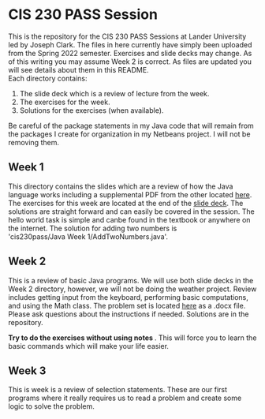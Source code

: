 # CIS 230 PASS Session
This is the repository for the CIS 230 PASS Sessions at Lander University led by Joseph Clark.
The files in here currently have simply been uploaded from the Spring 2022 semester. Exercises and slide decks may change. 
As of this writing you may assume Week 2 is correct. As files are updated you will see details about them in this README.  
Each directory contains:
1. The slide deck which is a review of lecture from the week.  
2. The exercises for the week.
3. Solutions for the exercises (when available).  

Be careful of the package statements in my Java code that will remain from the packages I create for organization in my Netbeans project. I will not be removing them.

## Week 1
This directory contains the slides which are a review of how the Java language works including a supplemental PDF from the other located [here](https://github.com/josephclark293/cis230pass/blob/master/Java%20Week%201/Week%201/JavaCharacteristics.pdf). The exercises for this week are located at the end of the [slide deck](https://github.com/josephclark293/cis230pass/blob/master/Java%20Week%201/Week%201/Introduction%20To%20Java%20Programming%20Language.pdf). The solutions are straight forward and can easily be covered in the session. The hello world task is simple and canbe found in the textbook or anywhere on the internet. The solution for adding two numbers is <nobr>'cis230pass/Java Week 1/AddTwoNumbers.java'.</nobr>

## Week 2
This is a review of basic Java programs. We will use both slide decks in the Week 2 directory, however, we will not be doing the weather project. Review includes getting input from the keyboard, performing basic computations, and using the Math class.
The problem set is located [here](https://github.com/josephclark293/cis230pass/blob/master/Java%20Week%202/Problem%20Sheet%201.docx) as a .docx file. Please ask questions about the instructions if needed. Solutions are in the repository.

<strong> Try to do the exercises without using notes </strong>. This will force you to learn the basic commands which will make your life easier.

## Week 3
This is week is a review of selection statements. These are our first programs where it really requires us to read a problem and create some logic to solve the problem. 
